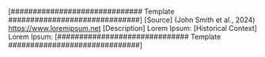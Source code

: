 [############################## Template ##############################]
[Source]
(John Smith et al., 2024)
https://www.loremipsum.net
[Description]
Lorem Ipsum:
[Historical Context]
Lorem Ipsum:
[############################## Template ##############################]

